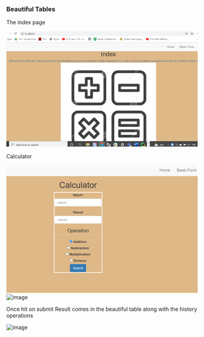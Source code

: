 ### Beautiful Tables

The index page

![img.png](img.png)

Calculator

![img_1.png](img_1.png)
![image](https://user-images.githubusercontent.com/90286085/146258497-95b9fc46-ed25-4f17-bd38-dd587b8faffb.png)

Once hit on submit Result comes in the beautiful table along with the history operations

![image](https://user-images.githubusercontent.com/90286085/146258141-b6cd466e-2353-4144-a825-d8c883ee55e8.png)
